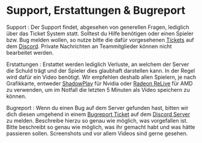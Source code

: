 # Support, Erstattungen & Bugreport

Support
: Der Support findet, abgesehen von generellen Fragen, lediglich über das Ticket System statt. Solltest du Hilfe
benötigen oder einen Spieler bzw. Bug melden wollen, so nutze bitte die dafür
vorgesehenen [Tickets](%tickets_channel%) auf
dem [Discord](%dc_link%). Private Nachrichten an Teammitglieder können nicht bearbeitet werden.

Erstattungen
: Erstattet werden lediglich Verluste, an welchem der Server die Schuld trägt und der Spieler dies glaubhaft darstellen
kann. In der Regel wird dafür ein Video benötigt. Wir empfehlen deshalb allen Spielern, je nach Grafikkarte,
entweder [ShadowPlay](https://www.nvidia.com/de-de/geforce/geforce-experience/shadowplay/) für Nvidia
oder [Radeon ReLive](https://www.amd.com/de/technologies/radeon-relive) für AMD zu verwenden, um im Notfall die letzten
5 Minuten als Video speichern zu können.

Bugreport 
: Wenn du einen Bug auf dem Server gefunden hast, bitten wir dich diesen umgehend in einem [Bugreport Ticket](%tickets_channel%) 
auf dem [Discord Server](%dc_link%) zu melden. Beschreibe hierzu so genau wie möglich, was vorgefallen ist. Bitte beschreibt so genau wie möglich, was ihr gemacht habt und was hätte passieren sollen.
Screenshots und vor allem Videos sind gerne gesehen.